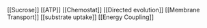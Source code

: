 [[Sucrose]]
[[ATP]]
[[Chemostat]]
[[Directed evolution]]
[[Membrane Transport]]
[[substrate uptake]]
[[Energy Coupling]]

